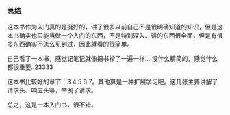 ### 总结

这本书作为入门真的是挺好的，讲了很多以前自己不是很明确知道的知识，但是这本书确实也只能当做一个入门的东西，不是特别深入。讲的东西很全面，但是有很多东西确实不怎么见到过，因此就看的很简单。

自己看了一本书，感觉记笔记就像把书抄了一遍一样....没什么精简的，感觉什么都很重要..23333

这本书比较好的章节：3 4 5 6 7。其他算是一种扩展学习吧。这几张主要讲解了请求头、响应头等，举例了请求。


总之，这是一本入门书，很不错。
